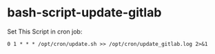 # bash-script-update-gitlab

Set This Script in cron job:
```
0 1 * * * /opt/cron/update.sh >> /opt/cron/update_gitlab.log 2>&1
```